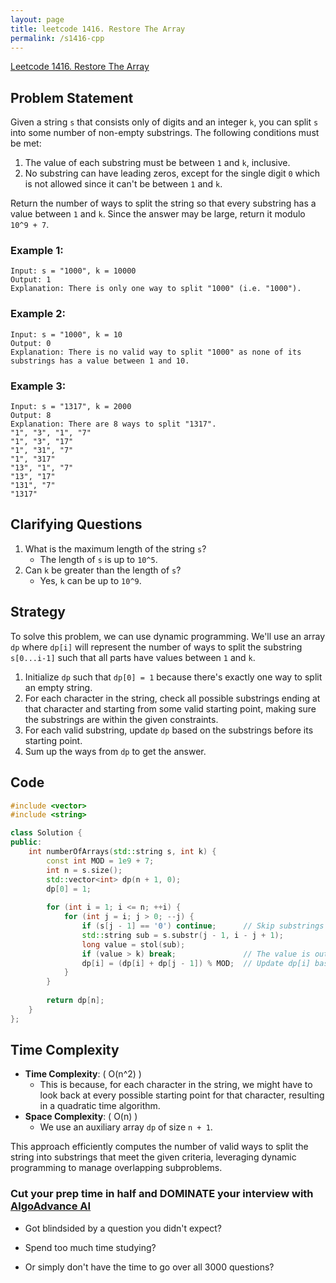 ```yaml
---
layout: page
title: leetcode 1416. Restore The Array
permalink: /s1416-cpp
---
```

[Leetcode 1416. Restore The Array](https://algoadvance.github.io/algoadvance/l1416)
## Problem Statement

Given a string `s` that consists only of digits and an integer `k`, you can split `s` into some number of non-empty substrings. The following conditions must be met:

1. The value of each substring must be between `1` and `k`, inclusive.
2. No substring can have leading zeros, except for the single digit `0` which is not allowed since it can't be between `1` and `k`.

Return the number of ways to split the string so that every substring has a value between `1` and `k`. Since the answer may be large, return it modulo `10^9 + 7`.

### Example 1:
```plaintext
Input: s = "1000", k = 10000
Output: 1
Explanation: There is only one way to split "1000" (i.e. "1000").
```

### Example 2:
```plaintext
Input: s = "1000", k = 10
Output: 0
Explanation: There is no valid way to split "1000" as none of its substrings has a value between 1 and 10.
```

### Example 3:
```plaintext
Input: s = "1317", k = 2000
Output: 8
Explanation: There are 8 ways to split "1317".
"1", "3", "1", "7"
"1", "3", "17"
"1", "31", "7"
"1", "317"
"13", "1", "7"
"13", "17"
"131", "7"
"1317"
```

## Clarifying Questions
1. What is the maximum length of the string `s`?
   - The length of `s` is up to `10^5`.
2. Can `k` be greater than the length of `s`?
   - Yes, `k` can be up to `10^9`.

## Strategy
To solve this problem, we can use dynamic programming. We'll use an array `dp` where `dp[i]` will represent the number of ways to split the substring `s[0...i-1]` such that all parts have values between `1` and `k`.

1. Initialize `dp` such that `dp[0] = 1` because there's exactly one way to split an empty string.
2. For each character in the string, check all possible substrings ending at that character and starting from some valid starting point, making sure the substrings are within the given constraints.
3. For each valid substring, update `dp` based on the substrings before its starting point.
4. Sum up the ways from `dp` to get the answer.

## Code
```cpp
#include <vector>
#include <string>

class Solution {
public:
    int numberOfArrays(std::string s, int k) {
        const int MOD = 1e9 + 7;
        int n = s.size();
        std::vector<int> dp(n + 1, 0);
        dp[0] = 1;
        
        for (int i = 1; i <= n; ++i) {
            for (int j = i; j > 0; --j) {
                if (s[j - 1] == '0') continue;      // Skip substrings with leading zeros
                std::string sub = s.substr(j - 1, i - j + 1);
                long value = stol(sub);
                if (value > k) break;               // The value is out of bound, break.
                dp[i] = (dp[i] + dp[j - 1]) % MOD;  // Update dp[i] based on previous splits
            }
        }
        
        return dp[n];
    }
};
```

## Time Complexity
- **Time Complexity**: \( O(n^2) \)
  - This is because, for each character in the string, we might have to look back at every possible starting point for that character, resulting in a quadratic time algorithm.
- **Space Complexity**: \( O(n) \)
  - We use an auxiliary array `dp` of size `n + 1`.

This approach efficiently computes the number of valid ways to split the string into substrings that meet the given criteria, leveraging dynamic programming to manage overlapping subproblems.


### Cut your prep time in half and DOMINATE your interview with [AlgoAdvance AI](https://algoAdvance.com)

- Got blindsided by a question you didn't expect?

- Spend too much time studying?

- Or simply don't have the time to go over all 3000 questions?


